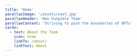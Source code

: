 ```yaml
---
title: 'Home'
parallaxImage: '/assets/vast.jpg'
parallaxHeader: 'Non Fungible Team'
parallaxContent: 'Striving to push the boundaries of NFTs'
cards:
  - text: About the Team
    icon: team
    linkTo: /about/
    linkText: About
---
```

